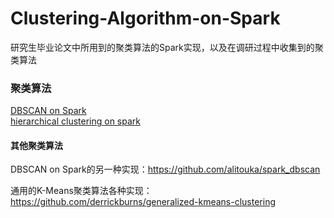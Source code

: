 # Clustering-Algorithm-on-Spark
研究生毕业论文中所用到的聚类算法的Spark实现，以及在调研过程中收集到的聚类算法


### 聚类算法
[DBSCAN on Spark](https://github.com/luyuekai/Clustering-Algorithm-on-Spark/tree/master/dbscan-on-spark)  
[hierarchical clustering on spark](https://github.com/luyuekai/Clustering-Algorithm-on-Spark/tree/master/hierarchical%20clustering%20on%20spark)  


#### 其他聚类算法  
DBSCAN on Spark的另一种实现：https://github.com/alitouka/spark_dbscan  

通用的K-Means聚类算法各种实现：https://github.com/derrickburns/generalized-kmeans-clustering  